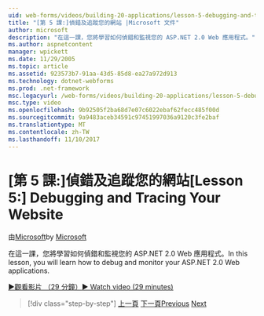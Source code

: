 ```yaml
---
uid: web-forms/videos/building-20-applications/lesson-5-debugging-and-tracing-your-website
title: "[第 5 課:]偵錯及追蹤您的網站 |Microsoft 文件"
author: microsoft
description: "在這一課，您將學習如何偵錯和監視您的 ASP.NET 2.0 Web 應用程式。"
ms.author: aspnetcontent
manager: wpickett
ms.date: 11/29/2005
ms.topic: article
ms.assetid: 923573b7-91aa-43d5-85d8-ea27a972d913
ms.technology: dotnet-webforms
ms.prod: .net-framework
msc.legacyurl: /web-forms/videos/building-20-applications/lesson-5-debugging-and-tracing-your-website
msc.type: video
ms.openlocfilehash: 9b92505f2ba68d7e07c6022ebaf62fecc485f00d
ms.sourcegitcommit: 9a9483aceb34591c97451997036a9120c3fe2baf
ms.translationtype: MT
ms.contentlocale: zh-TW
ms.lasthandoff: 11/10/2017
---
```

<a name="lesson-5-debugging-and-tracing-your-website"></a><span data-ttu-id="971eb-103">[第 5 課:]偵錯及追蹤您的網站</span><span class="sxs-lookup"><span data-stu-id="971eb-103">[Lesson 5:] Debugging and Tracing Your Website</span></span>
====================
<span data-ttu-id="971eb-104">由[Microsoft](https://github.com/microsoft)</span><span class="sxs-lookup"><span data-stu-id="971eb-104">by [Microsoft](https://github.com/microsoft)</span></span>

<span data-ttu-id="971eb-105">在這一課，您將學習如何偵錯和監視您的 ASP.NET 2.0 Web 應用程式。</span><span class="sxs-lookup"><span data-stu-id="971eb-105">In this lesson, you will learn how to debug and monitor your ASP.NET 2.0 Web applications.</span></span>

[<span data-ttu-id="971eb-106">&#9654;觀看影片 （29 分鐘）</span><span class="sxs-lookup"><span data-stu-id="971eb-106">&#9654; Watch video (29 minutes)</span></span>](https://channel9.msdn.com/Blogs/ASP-NET-Site-Videos/lesson-5-debugging-and-tracing-your-website)

>[!div class="step-by-step"]
<span data-ttu-id="971eb-107">[上一頁](lesson-4-understanding-web-application-state.md)
[下一頁](lesson-6-working-with-stylesheets-and-master-pages.md)</span><span class="sxs-lookup"><span data-stu-id="971eb-107">[Previous](lesson-4-understanding-web-application-state.md)
[Next](lesson-6-working-with-stylesheets-and-master-pages.md)</span></span>
